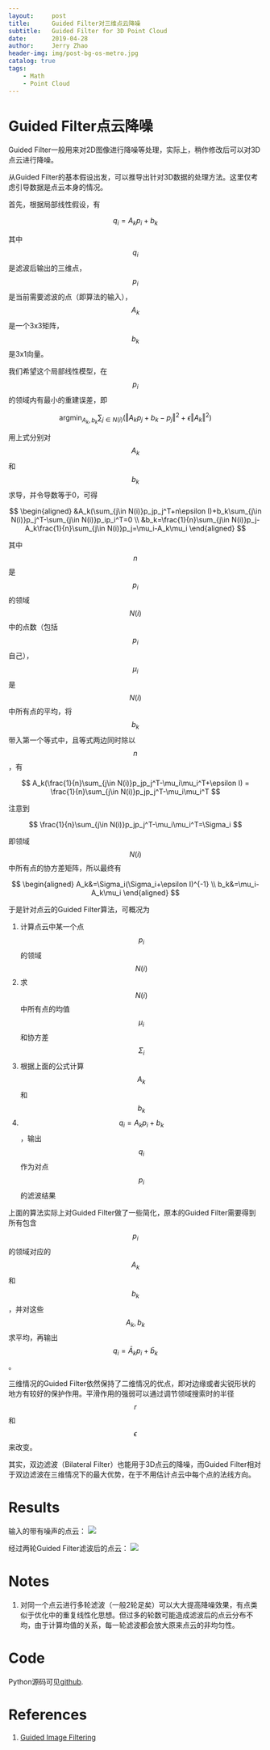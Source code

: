 ```yaml
---
layout:     post
title:      Guided Filter对三维点云降噪
subtitle:   Guided Filter for 3D Point Cloud
date:       2019-04-28
author:     Jerry Zhao
header-img: img/post-bg-os-metro.jpg
catalog: true
tags:
    - Math
    - Point Cloud
---
```



# Guided Filter点云降噪
Guided Filter一般用来对2D图像进行降噪等处理，实际上，稍作修改后可以对3D点云进行降噪。

从Guided Filter的基本假设出发，可以推导出针对3D数据的处理方法。这里仅考虑引导数据是点云本身的情况。

首先，根据局部线性假设，有

$$
q_i=A_kp_i+b_k
$$

其中$$q_i$$是滤波后输出的三维点，$$p_i$$是当前需要滤波的点（即算法的输入），$$A_k$$是一个3x3矩阵，$$b_k$$是3x1向量。

我们希望这个局部线性模型，在$$p_i$$的领域内有最小的重建误差，即

$$
\text{arg}\min_{A_k, b_k}\sum_{j\in N(i)}(\Vert A_kp_j+b_k - p_j\Vert^2+\epsilon\Vert A_k\Vert^2)
$$


用上式分别对$$A_k$$和$$b_k$$求导，并令导数等于0，可得

$$
\begin{aligned}
&A_k(\sum_{j\in N(i)}p_jp_j^T+n\epsilon I)+b_k\sum_{j\in N(i)}p_j^T-\sum_{j\in N(i)}p_ip_i^T=0 \\
&b_k=\frac{1}{n}\sum_{j\in N(i)}p_j-A_k\frac{1}{n}\sum_{j\in N(i)}p_j=\mu_i-A_k\mu_i
\end{aligned}
$$


其中$$n$$是$$p_i$$的领域$$N(i)$$中的点数（包括$$p_i$$自己），$$\mu_i$$是$$N(i)$$中所有点的平均，将$$b_k$$带入第一个等式中，且等式两边同时除以$$n$$，有


$$
A_k(\frac{1}{n}\sum_{j\in N(i)}p_jp_j^T-\mu_i\mu_i^T+\epsilon I) = \frac{1}{n}\sum_{j\in N(i)}p_jp_j^T-\mu_i\mu_i^T
$$

注意到

$$
\frac{1}{n}\sum_{j\in N(i)}p_jp_j^T-\mu_i\mu_i^T=\Sigma_i
$$

即领域$$N(i)$$中所有点的协方差矩阵，所以最终有


$$
\begin{aligned}
A_k&=\Sigma_i(\Sigma_i+\epsilon I)^{-1} \\
b_k&=\mu_i-A_k\mu_i
\end{aligned}
$$


于是针对点云的Guided Filter算法，可概况为
1. 计算点云中某一个点$$p_i$$的领域$$N(i)$$
2. 求$$N(i)$$中所有点的均值$$\mu_i$$和协方差$$\Sigma_i$$
3. 根据上面的公式计算$$A_k$$和$$b_k$$
4. $$q_i=A_kp_i+b_k$$，输出$$q_i$$作为对点$$p_i$$的滤波结果

上面的算法实际上对Guided Filter做了一些简化，原本的Guided Filter需要得到所有包含$$p_i$$的领域对应的$$A_k$$和$$b_k$$，并对这些$$A_k,b_k$$求平均，再输出$$q_i=\bar A_kp_i+\bar b_k$$。

三维情况的Guided Filter依然保持了二维情况的优点，即对边缘或者尖锐形状的地方有较好的保护作用。平滑作用的强弱可以通过调节领域搜索时的半径$$r$$和$$\epsilon$$来改变。

其实，双边滤波（Bilateral Filter）也能用于3D点云的降噪，而Guided Filter相对于双边滤波在三维情况下的最大优势，在于不用估计点云中每个点的法线方向。

# Results
输入的带有噪声的点云：
![](https://note.youdao.com/yws/api/personal/file/WEB7a4c04da35aca32dd82685a903493321?method=download&shareKey=18135ca8d1b0ad0528f7de0d52ca2a2a)

经过两轮Guided Filter滤波后的点云：
![](https://note.youdao.com/yws/api/personal/file/WEB633d7a94d91fc350b0a12bf8dd74aff0?method=download&shareKey=2b5d931127eaaec0891d72b4896228d8)

# Notes
1. 对同一个点云进行多轮滤波（一般2轮足矣）可以大大提高降噪效果，有点类似于优化中的重复线性化思想。但过多的轮数可能造成滤波后的点云分布不均，由于计算均值的关系，每一轮滤波都会放大原来点云的非均匀性。

# Code

Python源码可见[github](https://github.com/aipiano/guided-filter-point-cloud-denoise).

# References
1. [Guided Image Filtering](http://kaiminghe.com/publications/pami12guidedfilter.pdf)
